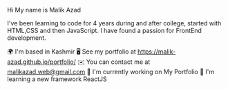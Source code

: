 Hi My name is Malik Azad


I've been learning to code for 4 years during and after college, started with HTML,CSS and then JavaScript. I have found a passion for FrontEnd development.

🌍  I'm based in Kashmir
🖥️  See my portfolio at https://malik-azad.github.io/portfolio/
✉️  You can contact me at malikazad.web@gmail.com
🚀  I'm currently working on My Portfolio
🧠  I'm learning a new framework ReactJS


